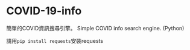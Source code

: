 # COVID-19-info
簡單的COVID資訊搜尋引擎。 Simple COVID info search engine. (Python)

請用```pip install requests```安裝requests
